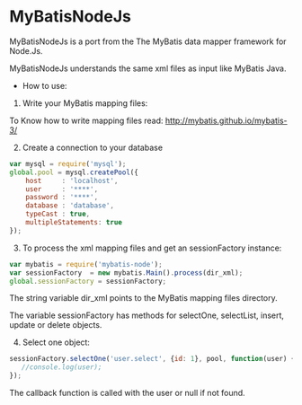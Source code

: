 MyBatisNodeJs
=============

MyBatisNodeJs is a port from the The MyBatis data mapper framework for Node.Js.

MyBatisNodeJs understands the same xml files as input like MyBatis Java.

* How to use:

1) Write your MyBatis mapping files:

To Know how to write mapping files read: 
http://mybatis.github.io/mybatis-3/

2) Create a connection to your database

```javascript
var mysql = require('mysql');
global.pool = mysql.createPool({
    host     : 'localhost',
    user     : '****',
    password : '****',
    database : 'database',
    typeCast : true,
    multipleStatements: true
});
```

3) To process the xml mapping files and get an sessionFactory instance:

```javascript
var mybatis = require('mybatis-node');
var sessionFactory  = new mybatis.Main().process(dir_xml);
global.sessionFactory = sessionFactory;
```

The string variable dir_xml points to the MyBatis mapping files directory.

The variable sessionFactory has methods for selectOne, selectList, insert, update or delete objects.

4) Select one object:

```javascript
sessionFactory.selectOne('user.select', {id: 1}, pool, function(user) {
   //console.log(user);
});
```

The callback function is called with the user or null if not found.
